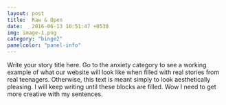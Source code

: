 ```yaml
---
layout: post
title:  Raw & Open
date:   2016-06-13 10:51:47 +0530
img: image-1.png
category: "binge2"
panelcolor: "panel-info"
---
```

Write your story title here. Go to the anxiety category to see a working example of what our website will look like when filled with real stories from real teenagers. Otherwise, this text is meant simply to look aesthetically pleasing. I will keep writing until these blocks are filled. Wow I need to get more creative with my sentences.